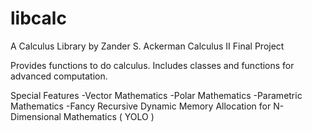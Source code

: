 # libcalc
A Calculus Library by Zander S. Ackerman
Calculus II Final Project

Provides functions to do calculus. 
Includes classes and functions for advanced computation.

Special Features
-Vector Mathematics
-Polar Mathematics
-Parametric Mathematics
-Fancy Recursive Dynamic Memory Allocation for N-Dimensional Mathematics ( YOLO )

